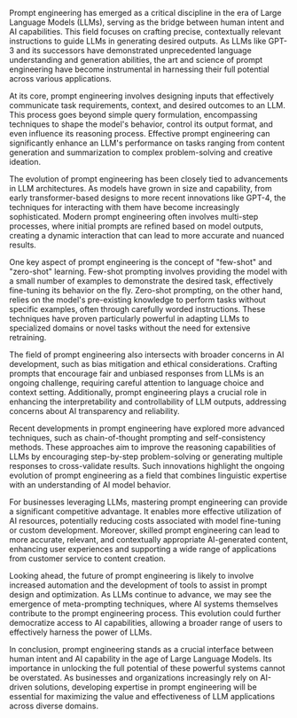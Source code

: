 Prompt engineering has emerged as a critical discipline in the era of Large Language Models (LLMs), serving as the bridge between human intent and AI capabilities. This field focuses on crafting precise, contextually relevant instructions to guide LLMs in generating desired outputs. As LLMs like GPT-3 and its successors have demonstrated unprecedented language understanding and generation abilities, the art and science of prompt engineering have become instrumental in harnessing their full potential across various applications.

At its core, prompt engineering involves designing inputs that effectively communicate task requirements, context, and desired outcomes to an LLM. This process goes beyond simple query formulation, encompassing techniques to shape the model's behavior, control its output format, and even influence its reasoning process. Effective prompt engineering can significantly enhance an LLM's performance on tasks ranging from content generation and summarization to complex problem-solving and creative ideation.

The evolution of prompt engineering has been closely tied to advancements in LLM architectures. As models have grown in size and capability, from early transformer-based designs to more recent innovations like GPT-4, the techniques for interacting with them have become increasingly sophisticated. Modern prompt engineering often involves multi-step processes, where initial prompts are refined based on model outputs, creating a dynamic interaction that can lead to more accurate and nuanced results.

One key aspect of prompt engineering is the concept of "few-shot" and "zero-shot" learning. Few-shot prompting involves providing the model with a small number of examples to demonstrate the desired task, effectively fine-tuning its behavior on the fly. Zero-shot prompting, on the other hand, relies on the model's pre-existing knowledge to perform tasks without specific examples, often through carefully worded instructions. These techniques have proven particularly powerful in adapting LLMs to specialized domains or novel tasks without the need for extensive retraining.

The field of prompt engineering also intersects with broader concerns in AI development, such as bias mitigation and ethical considerations. Crafting prompts that encourage fair and unbiased responses from LLMs is an ongoing challenge, requiring careful attention to language choice and context setting. Additionally, prompt engineering plays a crucial role in enhancing the interpretability and controllability of LLM outputs, addressing concerns about AI transparency and reliability.

Recent developments in prompt engineering have explored more advanced techniques, such as chain-of-thought prompting and self-consistency methods. These approaches aim to improve the reasoning capabilities of LLMs by encouraging step-by-step problem-solving or generating multiple responses to cross-validate results. Such innovations highlight the ongoing evolution of prompt engineering as a field that combines linguistic expertise with an understanding of AI model behavior.

For businesses leveraging LLMs, mastering prompt engineering can provide a significant competitive advantage. It enables more effective utilization of AI resources, potentially reducing costs associated with model fine-tuning or custom development. Moreover, skilled prompt engineering can lead to more accurate, relevant, and contextually appropriate AI-generated content, enhancing user experiences and supporting a wide range of applications from customer service to content creation.

Looking ahead, the future of prompt engineering is likely to involve increased automation and the development of tools to assist in prompt design and optimization. As LLMs continue to advance, we may see the emergence of meta-prompting techniques, where AI systems themselves contribute to the prompt engineering process. This evolution could further democratize access to AI capabilities, allowing a broader range of users to effectively harness the power of LLMs.

In conclusion, prompt engineering stands as a crucial interface between human intent and AI capability in the age of Large Language Models. Its importance in unlocking the full potential of these powerful systems cannot be overstated. As businesses and organizations increasingly rely on AI-driven solutions, developing expertise in prompt engineering will be essential for maximizing the value and effectiveness of LLM applications across diverse domains.
